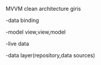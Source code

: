 MVVM clean architecture giris

-data binding

-model view,view,model

-live data

-data layer(repository,data sources)

